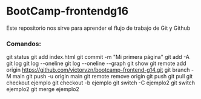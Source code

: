 # BootCamp-frontendg16
Este repositorio nos sirve para aprender el flujo de trabajo de Git y Github
### Comandos: 

git status
git add index.html
git commit -m "Mi primera página"
git add -A
git log
git log --oneline
git log --oneline --graph
git show
git remote add origin https://github.com/victorvzn/bootcamp-frontend-g14.git
git branch -M main
git push -u origin main
git remote remove origin
git push
git pull
git checkout ejemplo
git checkout -b ejemplo
git switch -C ejemplo2
git switch ejemplo2
git merge ejemplo2